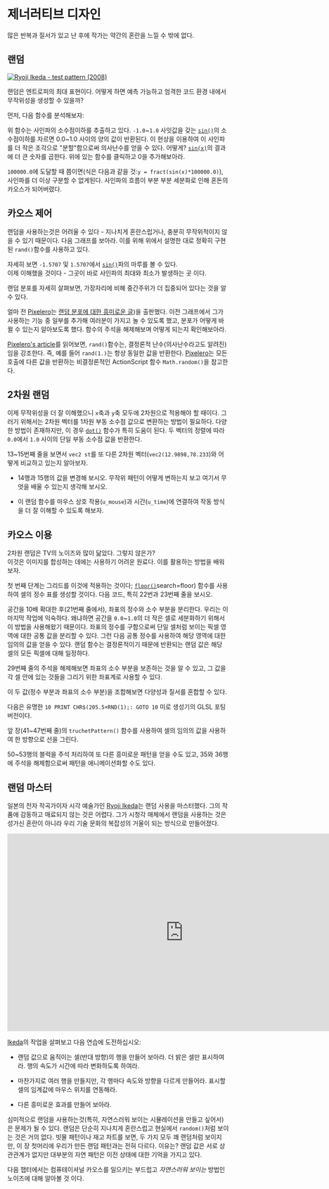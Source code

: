 # 제너러티브 디자인

많은 반복과 질서가 있고 난 후에 작가는 약간의 혼란을 느낄 수 밖에 없다.

## 랜덤

[![Ryoji Ikeda - test pattern (2008) ](ryoji-ikeda.jpg) ](http://www.ryojiikeda.com/project/testpattern/#testpattern_live_set)

랜덤은 엔트로피의 최대 표현이다. 어떻게 하면 예측 가능하고 엄격한 코드 환경 내에서 무작위성을 생성할 수 있을까?

먼저, 다음 함수를 분석해보자:

<div class="simpleFunction" data="y = fract(sin(x)*1.0);"></div>

위 함수는 사인파의 소수점이하를 추출하고 있다. `-1.0`~`1.0` 사잇값을 갖는 [`sin()`](../glossary/?search=sin)의 소수점이하를 자르면 0.0~1.0 사이의 양의 값이 반환된다. 이 현상을 이용하여 이 사인파를 더 작은 조각으로 "분할"함으로써 의사난수를 얻을 수 있다. 어떻게? [`sin(x)`](../glossary/?search=sin)의 결과에 더 큰 숫자를 곱한다. 위에 있는 함수를 클릭하고 0을 추가해보아라.

`100000.0`에 도달할 때 쯤이면(식은 다음과 같을 것:`y = fract(sin(x)*100000.0)`), 사인파를 더 이상 구분할 수 없게된다. 사인파의 흐름이 부분 부분 세분화로 인해 혼돈의 카오스가 되어버렸다.

## 카오스 제어

랜덤을 사용하는것은 어려울 수 있다 - 지나치게 혼란스럽거나, 충분히 무작위적이지 않을 수 있기 때문이다. 다음 그래프를 보아라. 이를 위해 위에서 설명한 대로 정확히 구현된 `rand()`함수를 사용하고 있다.

자세히 보면 `-1.5707` 및 `1.5707`에서 [`sin()`](../glossary/?search=sin)파의 마루를 볼 수 있다.  
이제 이해했을 것이다 - 그곳이 바로 사인파의 최대와 최소가 발생하는 곳 이다.

랜덤 분포를 자세히 살펴보면, 가장자리에 비해 중간주위가 더 집중되어 있다는 것을 알 수 있다. 

<div class="simpleFunction" data="y = rand(x);
//y = rand(x)*rand(x);
//y = sqrt(rand(x));
//y = pow(rand(x),5.);"></div>

얼마 전 [Pixelero](https://pixelero.wordpress.com)는 [랜덤 분포에 대한 흥미로운 글](https://pixelero.wordpress.com/2008/04/24/various-functions-and-various-distributions-with-mathrandom/))을 출판했다. 이전 그래프에서 그가 사용하는 기능 중 일부를 추가해 여러분이 가지고 놀 수 있도록 했고, 분포가 어떻게 바뀔 수 있는지 알아보도록 했다. 함수의 주석을 해제해보며 어떻게 되는지 확인해보아라.

[Pixelero's article](https://pixelero.wordpress.com/2008/04/24/various-functions-and-various-distributions-with-mathrandom/)를 읽어보면, `rand()`함수는, 결정론적 난수(의사난수라고도 알려진)임을 강조한다. 즉, 예를 들어 `rand(1.)`는 항상 동일한 값을 반환한다. [Pixelero](https://pixelero.wordpress.com/2008/04/24/various-functions-and-various-distributions-with-mathrandom/)는 모든 호출에 다른 값을 반환하는 비결정론적인 ActionScript 함수 `Math.random()`을 참고한다.

## 2차원 랜덤

이제 무작위성을 더 잘 이해했으니 `x`축과 `y`축 모두에 2차원으로 적용해야 할 때이다. 그러기 위해서는 2차원 벡터를 1차원 부동 소수점 값으로 변환하는 방법이 필요하다. 다양한 방법이 존재하지만, 이 경우 [`dot()`](../glossary/?search=dot) 함수가 특히 도움이 된다. 두 벡터의 정렬에 따라 `0.0`에서 `1.0` 사이의 단일 부동 소수점 값을 반환한다.

<div class="codeAndCanvas" data="2d-random.frag"></div>

13~15번째 줄을 보면서 `vec2 st`를 또 다른 2차원 벡터(`vec2(12.9898,78.233`)와 어떻게 비교하고 있는지 알아보자.

* 14행과 15행의 값을 변경해 보시오. 무작위 패턴이 어떻게 변하는지 보고 여기서 무엇을 배울 수 있는지 생각해 보시오.

* 이 랜덤 함수를 마우스 상호 작용(`u_mouse`)과 시간(`u_time`)에 연결하여 작동 방식을 더 잘 이해할 수 있도록 해보자.

## 카오스 이용

2차원 랜덤은 TV의 노이즈와 많이 닮았다. 그렇지 않은가?  
이것은 이미지를 합성하는 데에는 사용하기 어려운 원료다. 이를 활용하는 방법을 배워보자.

첫 번째 단계는 그리드를 이것에 적용하는 것이다; [`floor()`](.../glossary/?)search=floor) 함수를 사용하여 셀의 정수 표를 생성할 것이다. 다음 코드, 특히 22번과 23번째 줄을 보시오.

<div class="codeAndCanvas" data="2d-random-mosaic.frag"></div>

공간을 10배 확대한 후(21번째 줄에서), 좌표의 정수와 소수 부분을 분리한다. 우리는 이 마지막 작업에 익숙하다. 왜냐하면 공간을 `0.0`~`1.0`의 더 작은 셀로 세분화하기 위해서 이 방법을 사용해왔기 때문이다. 좌표의 정수를 구함으로써 단일 셀처럼 보이는 픽셀 영역에 대한 공통 값을 분리할 수 있다. 그런 다음 공통 정수를 사용하여 해당 영역에 대한 임의의 값을 얻을 수 있다. 랜덤 함수는 결정론적이기 때문에 반환되는 랜덤 값은 해당 셀의 모든 픽셀에 대해 일정하다.

29번째 줄의 주석을 해제해보면 좌표의 소수 부분을 보존하는 것을 알 수 있고, 그 값을  각 셀 안에 있는 것들을 그리기 위한 좌표계로 사용할 수 있다.

이 두 값(정수 부분과 좌표의 소수 부분)을 조합해보면 다양성과 질서를 혼합할 수 있다.

다음은 유명한 `10 PRINT CHR$(205.5+RND(1);: GOTO 10` 미로 생성기의 GLSL 포팅 버전이다.

<div class="codeAndCanvas" data="2d-random-truchet.frag"></div>

앞 장(41~47번째 줄)의 `truchetPattern()` 함수를 사용하여 셀의 임의의 값을 사용하여 한 방향으로 선을 그린다.

50~53행의 블럭을 주석 처리하여 또 다른 흥미로운 패턴을 얻을 수도 있고, 35와 36행에 주석을 해제함으로써 패턴을 애니메이션화할 수도 있다.

## 랜덤 마스터

일본의 전자 작곡가이자 시각 예술가인 [Ryoji Ikeda](http://www.ryojiikeda.com/)는 랜덤 사용을 마스터했다. 그의 작품에 감동하고 매료되지 않는 것은 어렵다. 그가 시청각 매체에서 랜덤을 사용하는 것은 성가신 혼란이 아니라 우리 기술 문화의 복잡성의 거울이 되는 방식으로 만들어졌다.

<iframe src="https://player.vimeo.com/video/76813693?title=0&byline=0&portrait=0" width="800" height="450" frameborder="0" webkitallowfullscreen mozallowfullscreen allowfullscreen></iframe>

[Ikeda](http://www.ryojiikeda.com/)의 작업을 살펴보고 다음 연습에 도전하십시오:

* 랜덤 값으로 움직이는 셀(반대 방향)의 행을 만들어 보아라. 더 밝은 셀만 표시하여라. 행의 속도가 시간에 따라 변화하도록 하여라.

<a href="../edit.php#10/ikeda-00.frag"><canvas id="custom" class="canvas" data-fragment-url="ikeda-00.frag"  width="520px" height="200px"></canvas></a>

* 마찬가지로 여러 행을 만들지만, 각 행마다 속도와 방향을 다르게 만들어라. 표시할 셀의 임계값에 마우스 위치를 연동해라.

<a href="../edit.php#10/ikeda-03.frag"><canvas id="custom" class="canvas" data-fragment-url="ikeda-03.frag"  width="520px" height="200px"></canvas></a>

* 다른 흥미로운 효과를 만들어 보아라.

<a href="../edit.php#10/ikeda-04.frag"><canvas id="custom" class="canvas" data-fragment-url="ikeda-04.frag"  width="520px" height="200px"></canvas></a>

심미적으로 랜덤을 사용하는것(특히, 자연스러워 보이는 시뮬레이션을 만들고 싶어서)은 문제가 될 수 있다. 랜덤은 단순히 지나치게 혼란스럽고 현실에서 `random()`처럼 보이는 것은 거의 없다. 빗물 패턴이나 재고 차트를 보면, 두 가지 모두 꽤 랜덤처럼 보이지만, 이 장 첫머리에 우리가 만든 랜덤 패턴과는 전혀 다르다. 이유는? 랜덤 값은 서로 상관관계가 없지만 대부분의 자연 패턴은 이전 상태에 대한 기억을 가지고 있다.

다음 챕터에서는 컴퓨테이셔널 카오스를 일으키는 부드럽고 *자연스러워 보이는* 방법인 노이즈에 대해 알아볼 것 이다.